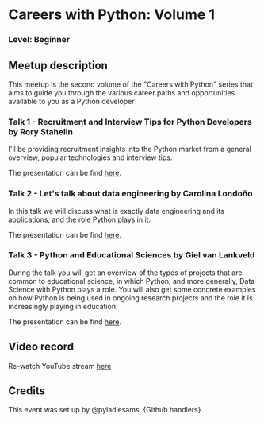 # Careers with Python: Volume 1
### Level: Beginner

## Meetup description
This meetup is the second volume of the "Careers with Python" series that aims to guide you through the various career paths and opportunities available to you as a Python developer

### Talk 1 - Recruitment and Interview Tips for Python Developers by Rory Stahelin

I'll be providing recruitment insights into the Python market from a general overview, popular technologies and interview tips.

The presentation can be find [here](link). 

### Talk 2 - Let's talk about data engineering by Carolina Londoño

In this talk we will discuss what is exactly data engineering and its applications, and the role Python plays in it.

The presentation can be find [here](link). 

### Talk 3 - Python and Educational Sciences by Giel van Lankveld

During the talk you will get an overview of the types of projects that are common to educational science, in which Python, and more generally, Data Science with Python plays a role. You will also get some concrete examples on how Python is being used in ongoing research projects and the role it is increasingly playing in education.

The presentation can be find [here](link). 

## Video record
Re-watch YouTube stream [here](link)

## Credits
This event was set up by @pyladiesams, {Github handlers}
